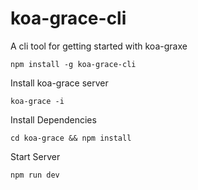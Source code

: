 # koa-grace-cli

A cli tool for getting started with koa-graxe

```
npm install -g koa-grace-cli
```


Install koa-grace server
```
koa-grace -i
```

Install Dependencies
```
cd koa-grace && npm install
```

Start Server
```
npm run dev
```
